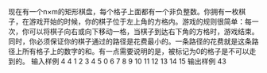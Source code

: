 现在有一个n×m的矩形棋盘，每个格子上面都有一个非负整数。你拥有一枚棋子，在游戏开始的时候，你的棋子位于左上角的方格内。游戏的规则很简单：每一次，你可以将棋子向右或向下移动一格，当棋子到达右下角的方格时，游戏结束。同时，你必须保证你的棋子通过的路径是花费最小的。一条路径的花费就是这条路径上所有格子上的数字的和。有一点需要说明的是，被标记为0的格子是不可以走到的。
输入样例
4 4
1 2 3 4
5 0 6 7
8 9 10 11
12 13 14 15
输出样例
43
```c++

```
